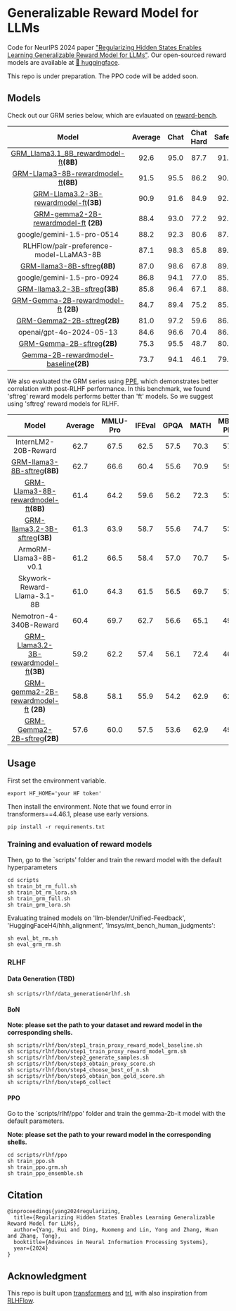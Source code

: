 # Generalizable Reward Model for LLMs
Code for NeurIPS 2024 paper ["Regularizing Hidden States Enables Learning Generalizable Reward Model for LLMs"](https://arxiv.org/abs/2406.10216). Our open-sourced reward models are available at [🤗 huggingface](https://huggingface.co/collections/Ray2333/grm-66882bdf7152951779506c7b).

This repo is under preparation. The PPO code will be added soon.

## Models

Check out our GRM series below, which are evlauated on [reward-bench](https://huggingface.co/spaces/allenai/reward-bench).



|       Model               | Average       |  Chat     |     Chat Hard      |     Safety      |     Reasoning     |   
|:-------------------------:|:-------------:|:---------:|:---------:|:--------:|:-----------:|
|[GRM_Llama3.1_8B_rewardmodel-ft](https://huggingface.co/Ray2333/GRM_Llama3.1_8B_rewardmodel-ft)**(8B)**| 92.6|95.0 |87.7|91.4|96.4| 
|[GRM-Llama3-8B-rewardmodel-ft](https://huggingface.co/Ray2333/GRM-Llama3-8B-rewardmodel-ft)**(8B)**|91.5|95.5|86.2|90.8|93.6|
|[GRM-Llama3.2-3B-rewardmodel-ft](https://huggingface.co/Ray2333/GRM-Llama3.2-3B-rewardmodel-ft)**(3B)**|90.9|91.6|84.9|92.7|94.6|
| [GRM-gemma2-2B-rewardmodel-ft](https://huggingface.co/Ray2333/GRM-gemma2-2B-rewardmodel-ft) **(2B)**| 88.4 | 93.0 | 77.2 | 92.2 | 91.2 |
| google/gemini-1.5-pro-0514 | 88.2 | 92.3 | 80.6 | 87.9 |92.0 |
|RLHFlow/pair-preference-model-LLaMA3-8B |87.1 | 98.3 | 65.8|89.7|94.7|
|[GRM-llama3-8B-sftreg](https://huggingface.co/Ray2333/GRM-llama3-8B-sftreg)**(8B)**|87.0|98.6|67.8|89.2|92.3|
|google/gemini-1.5-pro-0924 | 86.8 | 94.1|77.0|85.8 |90.2|
|[GRM-llama3.2-3B-sftreg](https://huggingface.co/Ray2333/GRM-llama3.2-3B-sftreg)**(3B)**|85.8|96.4|67.1|88.2|91.6|
|[GRM-Gemma-2B-rewardmodel-ft](https://huggingface.co/Ray2333/GRM-Gemma-2B-rewardmodel-ft) **(2B)**|  84.7 | 89.4 | 75.2 | 85.5 | 88.8 |
|  [GRM-Gemma2-2B-sftreg](https://huggingface.co/Ray2333/GRM-Gemma2-2B-sftreg)**(2B)** | 81.0 |  97.2    |  59.6 | 86.9 |   80.3 |
| openai/gpt-4o-2024-05-13 | 84.6|	96.6	| 70.4	| 86.5	| 84.9 |
|  [GRM-Gemma-2B-sftreg](https://huggingface.co/Ray2333/GRM-Gemma-2B-sftreg)**(2B)** | 75.3    |   95.5  |  48.7 |   80.0 | 76.8     |  
|  [Gemma-2B-rewardmodel-baseline](https://huggingface.co/Ray2333/Gemma-2B-rewardmodel-baseline)**(2B)** | 73.7    |   94.1  |  46.1 |  79.6 |  75.0   |  



We also evaluated the GRM series using [PPE](https://github.com/lmarena/PPE/tree/main), which demonstrates better correlation with post-RLHF performance. In this benchmark, we found 'sftreg' reward models performs better than 'ft' models. So we suggest using 'sftreg' reward models for RLHF.

|       Model               | Average       |  MMLU-Pro    |   IFEval |    GPQA    |  MATH       |       MBPP-Plus   |   Human Preference |
|:-------------------------:|:-------------:|:---------:|:---------:|:--------:|:-----------:|   :-----------:  |:-----------:  |
| InternLM2-20B-Reward | 62.7 | 67.5  | 62.5 | 57.5 | 70.3 | 57.6 | 61.0 |
|[GRM-llama3-8B-sftreg](https://huggingface.co/Ray2333/GRM-llama3-8B-sftreg)**(8B)**| 62.7 | 66.6 | 60.4| 55.6| 70.9|   59.5    | 63.4|
|[GRM-Llama3-8B-rewardmodel-ft](https://huggingface.co/Ray2333/GRM-Llama3-8B-rewardmodel-ft)**(8B)**| 61.4 | 64.2 | 59.6 | 56.2 | 72.3 | 53.3 | 62.5 |
|[GRM-llama3.2-3B-sftreg](https://huggingface.co/Ray2333/GRM-llama3.2-3B-sftreg)**(3B)**|  61.3  |63.9 |58.7   | 55.6| 74.7| 53.1 |  62.0     |
| ArmoRM-Llama3-8B-v0.1 | 61.2  | 66.5 | 58.4 | 57.0 | 70.7 | 54.2 | 60.6| 
|Skywork-Reward-Llama-3.1-8B | 61.0 |  64.3 | 61.5 | 56.5 | 69.7 | 51.6   | 62.4|
|Nemotron-4-340B-Reward | 60.4| 69.7 | 62.7 | 56.6 | 65.1 | 49.2 | 59.3 |
|[GRM-Llama3.2-3B-rewardmodel-ft](https://huggingface.co/Ray2333/GRM-Llama3.2-3B-rewardmodel-ft)**(3B)**| 59.2 | 62.2 | 57.4 | 56.1 | 72.4 | 46.2 | 60.8 |
| [GRM-gemma2-2B-rewardmodel-ft](https://huggingface.co/Ray2333/GRM-gemma2-2B-rewardmodel-ft) **(2B)**| 58.8 | 58.1 | 55.9 | 54.2 | 62.9 | 62.1 | 59.6 |
|  [GRM-Gemma2-2B-sftreg](https://huggingface.co/Ray2333/GRM-Gemma2-2B-sftreg)**(2B)** | 57.6  | 60.0 | 57.5 | 53.6 | 62.9 | 49.7 | 61.9 |



## Usage 
First set the environment variable.
```
export HF_HOME='your HF token'
```
Then install the environment. Note that we found error in transformers==4.46.1, please use early versions.
```
pip install -r requirements.txt
```

### Training and evaluation of reward models
Then, go to the `scripts' folder and train the reward model with the default hyperparameters
```
cd scripts
sh train_bt_rm_full.sh
sh train_bt_rm_lora.sh
sh train_grm_full.sh
sh train_grm_lora.sh
```

Evaluating trained models on 'llm-blender/Unified-Feedback', 'HuggingFaceH4/hhh_alignment', 'lmsys/mt_bench_human_judgments':
```
sh eval_bt_rm.sh
sh eval_grm_rm.sh
```

### RLHF

#### Data Generation (TBD)

```
sh scripts/rlhf/data_generation4rlhf.sh
```

#### BoN

**Note: please set the path to your dataset and reward model in the corresponding shells.**
```
sh scripts/rlhf/bon/step1_train_proxy_reward_model_baseline.sh
sh scripts/rlhf/bon/step1_train_proxy_reward_model_grm.sh
sh scripts/rlhf/bon/step2_generate_samples.sh
sh scripts/rlhf/bon/step3_obtain_proxy_score.sh
sh scripts/rlhf/bon/step4_choose_best_of_n.sh
sh scripts/rlhf/bon/step5_obtain_bon_gold_score.sh
sh scripts/rlhf/bon/step6_collect
```

#### PPO
Go to the `scripts/rlhf/ppo' folder and train the gemma-2b-it model with the default parameters.

**Note: please set the path to your reward model in the corresponding shells.**
```
cd scripts/rlhf/ppo
sh train_ppo.sh
sh train_ppo.grm.sh
sh train_ppo_ensemble.sh
```


## Citation

```
@inproceedings{yang2024regularizing,
  title={Regularizing Hidden States Enables Learning Generalizable Reward Model for LLMs},
  author={Yang, Rui and Ding, Ruomeng and Lin, Yong and Zhang, Huan and Zhang, Tong},
  booktitle={Advances in Neural Information Processing Systems},
  year={2024}
}
```

## Acknowledgment
This repo is built upon [transformers](https://github.com/huggingface/transformers) and [trl](https://github.com/huggingface/trl), with also inspiration from [RLHFlow](https://github.com/RLHFlow/RLHF-Reward-Modeling). 


